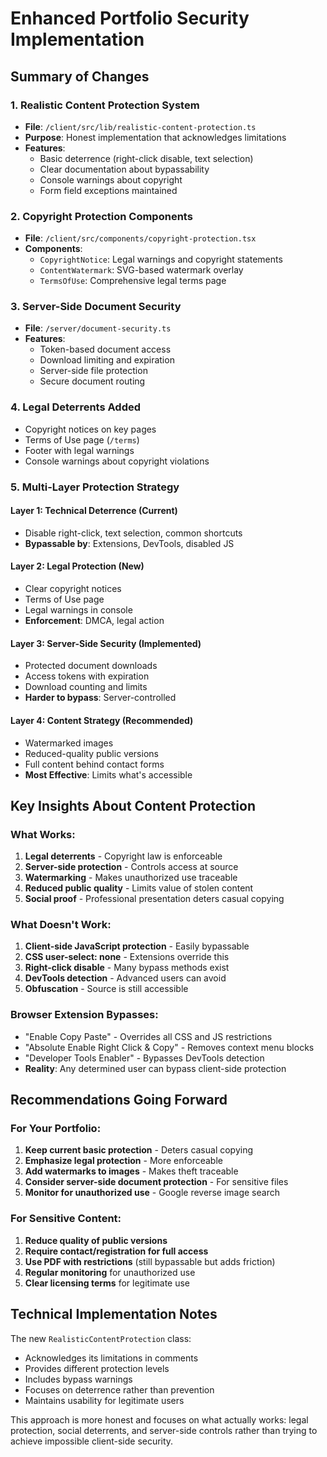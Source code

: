 # Enhanced Portfolio Security Implementation

## Summary of Changes

### 1. Realistic Content Protection System
- **File**: `/client/src/lib/realistic-content-protection.ts`
- **Purpose**: Honest implementation that acknowledges limitations
- **Features**:
  - Basic deterrence (right-click disable, text selection)
  - Clear documentation about bypassability
  - Console warnings about copyright
  - Form field exceptions maintained

### 2. Copyright Protection Components
- **File**: `/client/src/components/copyright-protection.tsx`
- **Components**:
  - `CopyrightNotice`: Legal warnings and copyright statements
  - `ContentWatermark`: SVG-based watermark overlay
  - `TermsOfUse`: Comprehensive legal terms page

### 3. Server-Side Document Security
- **File**: `/server/document-security.ts`
- **Features**:
  - Token-based document access
  - Download limiting and expiration
  - Server-side file protection
  - Secure document routing

### 4. Legal Deterrents Added
- Copyright notices on key pages
- Terms of Use page (`/terms`)
- Footer with legal warnings
- Console warnings about copyright violations

### 5. Multi-Layer Protection Strategy

#### Layer 1: Technical Deterrence (Current)
- Disable right-click, text selection, common shortcuts
- **Bypassable by**: Extensions, DevTools, disabled JS

#### Layer 2: Legal Protection (New)
- Clear copyright notices
- Terms of Use page
- Legal warnings in console
- **Enforcement**: DMCA, legal action

#### Layer 3: Server-Side Security (Implemented)
- Protected document downloads
- Access tokens with expiration
- Download counting and limits
- **Harder to bypass**: Server-controlled

#### Layer 4: Content Strategy (Recommended)
- Watermarked images
- Reduced-quality public versions
- Full content behind contact forms
- **Most Effective**: Limits what's accessible

## Key Insights About Content Protection

### What Works:
1. **Legal deterrents** - Copyright law is enforceable
2. **Server-side protection** - Controls access at source
3. **Watermarking** - Makes unauthorized use traceable
4. **Reduced public quality** - Limits value of stolen content
5. **Social proof** - Professional presentation deters casual copying

### What Doesn't Work:
1. **Client-side JavaScript protection** - Easily bypassable
2. **CSS user-select: none** - Extensions override this
3. **Right-click disable** - Many bypass methods exist
4. **DevTools detection** - Advanced users can avoid
5. **Obfuscation** - Source is still accessible

### Browser Extension Bypasses:
- "Enable Copy Paste" - Overrides all CSS and JS restrictions
- "Absolute Enable Right Click & Copy" - Removes context menu blocks
- "Developer Tools Enabler" - Bypasses DevTools detection
- **Reality**: Any determined user can bypass client-side protection

## Recommendations Going Forward

### For Your Portfolio:
1. **Keep current basic protection** - Deters casual copying
2. **Emphasize legal protection** - More enforceable
3. **Add watermarks to images** - Makes theft traceable  
4. **Consider server-side document protection** - For sensitive files
5. **Monitor for unauthorized use** - Google reverse image search

### For Sensitive Content:
1. **Reduce quality of public versions**
2. **Require contact/registration for full access**
3. **Use PDF with restrictions** (still bypassable but adds friction)
4. **Regular monitoring** for unauthorized use
5. **Clear licensing terms** for legitimate use

## Technical Implementation Notes

The new `RealisticContentProtection` class:
- Acknowledges its limitations in comments
- Provides different protection levels
- Includes bypass warnings
- Focuses on deterrence rather than prevention
- Maintains usability for legitimate users

This approach is more honest and focuses on what actually works: legal protection, social deterrents, and server-side controls rather than trying to achieve impossible client-side security.
